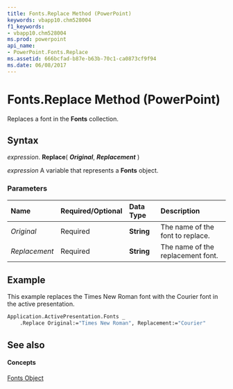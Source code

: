 ```yaml
---
title: Fonts.Replace Method (PowerPoint)
keywords: vbapp10.chm528004
f1_keywords:
- vbapp10.chm528004
ms.prod: powerpoint
api_name:
- PowerPoint.Fonts.Replace
ms.assetid: 666bcfad-b87e-b63b-70c1-ca0873cf9f94
ms.date: 06/08/2017
---
```



# Fonts.Replace Method (PowerPoint)

Replaces a font in the **Fonts** collection.


## Syntax

 _expression_. **Replace**( **_Original_**, **_Replacement_** )

 _expression_ A variable that represents a **Fonts** object.


### Parameters



|**Name**|**Required/Optional**|**Data Type**|**Description**|
|:-----|:-----|:-----|:-----|
| _Original_|Required|**String**|The name of the font to replace.|
| _Replacement_|Required|**String**|The name of the replacement font.|

## Example

This example replaces the Times New Roman font with the Courier font in the active presentation.


```vb
Application.ActivePresentation.Fonts _
    .Replace Original:="Times New Roman", Replacement:="Courier"
```


## See also


#### Concepts


[Fonts Object](fonts-object-powerpoint.md)

